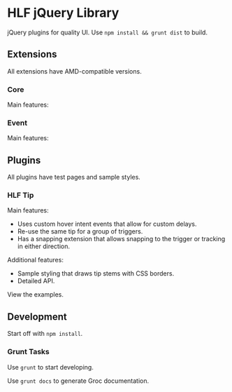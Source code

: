 # HLF jQuery Library

jQuery plugins for quality UI. Use `npm install && grunt dist` to build.

## Extensions

All extensions have AMD-compatible versions.

### Core

Main features:

### Event

Main features:

## Plugins

All plugins have test pages and sample styles.

### HLF Tip

Main features:

- Uses custom hover intent events that allow for custom delays.
- Re-use the same tip for a group of triggers.
- Has a snapping extension that allows snapping to the trigger or tracking in either direction.

Additional features:

- Sample styling that draws tip stems with CSS borders.
- Detailed API.

View the examples.

## Development

Start off with `npm install`.

### Grunt Tasks

Use `grunt` to start developing.

Use `grunt docs` to generate Groc documentation.
